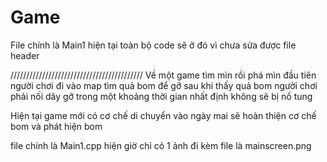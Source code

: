 # Game
File chính là Main1 hiện tại toàn bộ code sẽ ở đó vì chưa sửa được file header

//////////////////////////////////////////
Về một game tìm mìn rồi phá mìn
đầu tiên người chơi đi vào map tìm quả bom để gỡ
sau khi thấy quả bom người chơi phải nối dây gỡ trong một khoảng thời gian nhất định không sẽ bị nổ tung



Hiện tại game mới có cơ chế di chuyển vào ngày mai sẽ hoàn thiện cơ chế bom và phát hiện bom

file chính là Main1.cpp
hiện giờ chỉ có 1 ảnh đi kèm file là mainscreen.png

